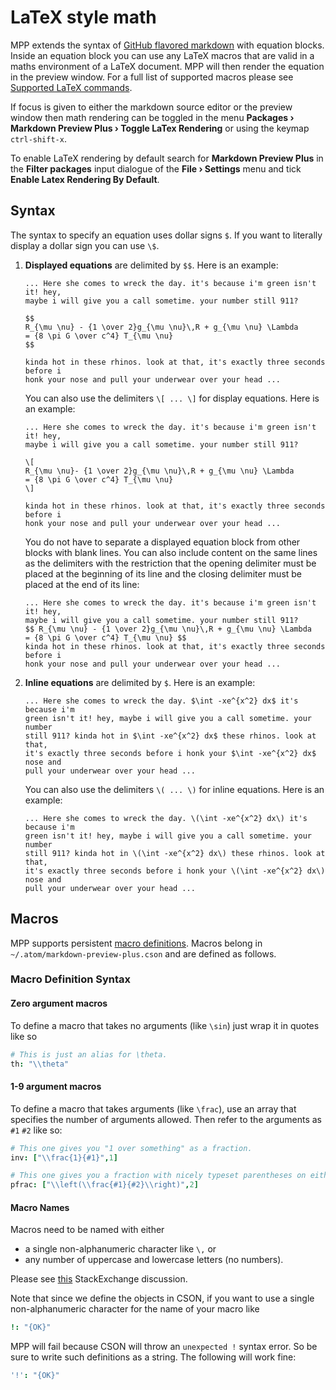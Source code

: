 # LaTeX style math

MPP extends the syntax of [GitHub flavored markdown][gfm] with equation blocks.
Inside an equation block you can use any LaTeX macros that are valid in a maths
environment of a LaTeX document. MPP will then render the equation in the
preview window. For a full list of supported macros please see
[Supported LaTeX commands][macro-support].

If focus is given to either the markdown source
editor or the preview window then math rendering can be toggled in the menu
**Packages &rsaquo; Markdown Preview Plus &rsaquo; Toggle LaTex Rendering** or
using the keymap `ctrl-shift-x`.

To enable LaTeX rendering by default search for **Markdown Preview Plus** in the
**Filter packages** input dialogue of the **File &rsaquo; Settings** menu and
tick **Enable Latex Rendering By Default**.

## Syntax

The syntax to specify an equation uses dollar signs `$`. If you want to
literally display a dollar sign you can use `\$`.

1.  **Displayed equations** are delimited by `$$`. Here is an example:

    ````
    ... Here she comes to wreck the day. it's because i'm green isn't it! hey,
    maybe i will give you a call sometime. your number still 911?

    $$
    R_{\mu \nu} - {1 \over 2}g_{\mu \nu}\,R + g_{\mu \nu} \Lambda
    = {8 \pi G \over c^4} T_{\mu \nu}
    $$

    kinda hot in these rhinos. look at that, it's exactly three seconds before i
    honk your nose and pull your underwear over your head ...
    ````

    You can also use the delimiters `\[ ... \]` for display equations. Here is
    an example:

    ````
    ... Here she comes to wreck the day. it's because i'm green isn't it! hey,
    maybe i will give you a call sometime. your number still 911?

    \[
    R_{\mu \nu}- {1 \over 2}g_{\mu \nu}\,R + g_{\mu \nu} \Lambda
    = {8 \pi G \over c^4} T_{\mu \nu}
    \]

    kinda hot in these rhinos. look at that, it's exactly three seconds before i
    honk your nose and pull your underwear over your head ...
    ````

    You do not have to separate a displayed equation block from other blocks
    with blank lines. You can also include content on the same lines as the
    delimiters with the restriction that the opening delimiter must be placed at
    the beginning of its line and the closing delimiter must be placed at the
    end of its line:

    ````
    ... Here she comes to wreck the day. it's because i'm green isn't it! hey,
    maybe i will give you a call sometime. your number still 911?
    $$ R_{\mu \nu} - {1 \over 2}g_{\mu \nu}\,R + g_{\mu \nu} \Lambda
    = {8 \pi G \over c^4} T_{\mu \nu} $$
    kinda hot in these rhinos. look at that, it's exactly three seconds before i
    honk your nose and pull your underwear over your head ...
    ````

2.  **Inline equations** are delimited by `$`. Here is an example:

    ````
    ... Here she comes to wreck the day. $\int -xe^{x^2} dx$ it's because i'm
    green isn't it! hey, maybe i will give you a call sometime. your number
    still 911? kinda hot in $\int -xe^{x^2} dx$ these rhinos. look at that,
    it's exactly three seconds before i honk your $\int -xe^{x^2} dx$ nose and
    pull your underwear over your head ...
    ````

    You can also use the delimiters `\( ... \)` for inline equations. Here is
    an example:

    ````
    ... Here she comes to wreck the day. \(\int -xe^{x^2} dx\) it's because i'm
    green isn't it! hey, maybe i will give you a call sometime. your number
    still 911? kinda hot in \(\int -xe^{x^2} dx\) these rhinos. look at that,
    it's exactly three seconds before i honk your \(\int -xe^{x^2} dx\) nose and
    pull your underwear over your head ...
    ````

## Macros

MPP supports persistent [macro definitions](http://docs.mathjax.org/en/latest/tex.html#defining-tex-macros).
Macros belong in `~/.atom/markdown-preview-plus.cson` and are defined as follows.

### Macro Definition Syntax

#### Zero argument macros

To define a macro that takes no arguments (like `\sin`) just wrap it in quotes like so
```cson
# This is just an alias for \theta.
th: "\\theta"
```

#### 1-9 argument macros

To define a macro that takes arguments (like `\frac`), use an array that specifies
the number of arguments allowed. Then refer to the arguments as `#1` `#2` like so:
```cson
# This one gives you "1 over something" as a fraction.
inv: ["\\frac{1}{#1}",1]

# This one gives you a fraction with nicely typeset parentheses on either side.
pfrac: ["\\left(\\frac{#1}{#2}\\right)",2]
```

#### Macro Names

Macros need to be named with either
  * a single non-alphanumeric character like `\,` or
  * any number of uppercase and lowercase letters (no numbers).

Please see [this](http://tex.stackexchange.com/questions/66666/command-macro-name-cannot-include-numbers-and-symbols)
StackExchange discussion.

Note that since we define the objects in CSON, if you want to use a single non-alphanumeric
character for the name of your macro like

```cson
!: "{OK}"
```

MPP will fail because CSON will throw an `unexpected !` syntax error. So be sure to write such definitions as a string. The following will work fine:

```cson
'!': "{OK}"
```    

[gfm]: https://help.github.com/articles/github-flavored-markdown/
[macro-support]: http://docs.mathjax.org/en/latest/tex.html#supported-latex-commands
